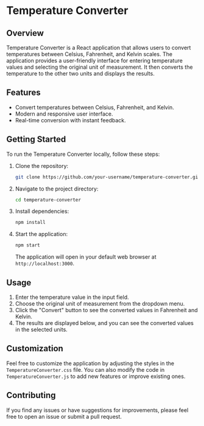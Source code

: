 # Temperature Converter

## Overview

Temperature Converter is a React application that allows users to convert temperatures between Celsius, Fahrenheit, and Kelvin scales. The application provides a user-friendly interface for entering temperature values and selecting the original unit of measurement. It then converts the temperature to the other two units and displays the results.

## Features

- Convert temperatures between Celsius, Fahrenheit, and Kelvin.
- Modern and responsive user interface.
- Real-time conversion with instant feedback.

## Getting Started

To run the Temperature Converter locally, follow these steps:

1. Clone the repository:

   ```bash
   git clone https://github.com/your-username/temperature-converter.git
   ```

2. Navigate to the project directory:

   ```bash
   cd temperature-converter
   ```

3. Install dependencies:

   ```bash
   npm install
   ```

4. Start the application:

   ```bash
   npm start
   ```

   The application will open in your default web browser at `http://localhost:3000`.

## Usage

1. Enter the temperature value in the input field.
2. Choose the original unit of measurement from the dropdown menu.
3. Click the "Convert" button to see the converted values in Fahrenheit and Kelvin.
4. The results are displayed below, and you can see the converted values in the selected units.

## Customization

Feel free to customize the application by adjusting the styles in the `TemperatureConverter.css` file. You can also modify the code in `TemperatureConverter.js` to add new features or improve existing ones.

## Contributing

If you find any issues or have suggestions for improvements, please feel free to open an issue or submit a pull request.
